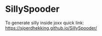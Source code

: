 # SillySpooder
To generate silly inside joxx 
quick link: https://sjoerdhekking.github.io/SillySpooder/